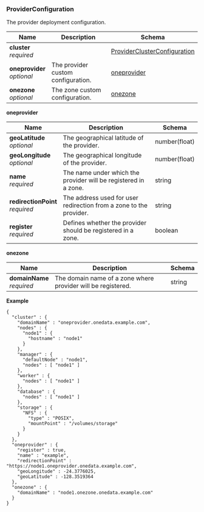 
<a name="providerconfiguration"></a>
### ProviderConfiguration
The provider deployment configuration.


|Name|Description|Schema|
|---|---|---|
|**cluster**  <br>*required*||[ProviderClusterConfiguration](ProviderClusterConfiguration.md#providerclusterconfiguration)|
|**oneprovider**  <br>*optional*|The provider custom configuration.|[oneprovider](#providerconfiguration-oneprovider)|
|**onezone**  <br>*optional*|The zone custom configuration.|[onezone](#providerconfiguration-onezone)|

<a name="providerconfiguration-oneprovider"></a>
**oneprovider**

|Name|Description|Schema|
|---|---|---|
|**geoLatitude**  <br>*optional*|The geographical latitude of the provider.|number(float)|
|**geoLongitude**  <br>*optional*|The geographical longitude of the provider.|number(float)|
|**name**  <br>*required*|The name under which the provider will be registered in a zone.|string|
|**redirectionPoint**  <br>*required*|The address used for user redirection from a zone to the provider.|string|
|**register**  <br>*required*|Defines whether the provider should be registered in a zone.|boolean|

<a name="providerconfiguration-onezone"></a>
**onezone**

|Name|Description|Schema|
|---|---|---|
|**domainName**  <br>*required*|The domain name of a zone where provider will be registered.|string|

**Example**
```
{
  "cluster" : {
    "domainName" : "oneprovider.onedata.example.com",
    "nodes" : {
      "node1" : {
        "hostname" : "node1"
      }
    },
    "manager" : {
      "defaultNode" : "node1",
      "nodes" : [ "node1" ]
    },
    "worker" : {
      "nodes" : [ "node1" ]
    },
    "database" : {
      "nodes" : [ "node1" ]
    },
    "storage" : {
      "NFS" : {
        "type" : "POSIX",
        "mountPoint" : "/volumes/storage"
      }
    }
  },
  "oneprovider" : {
    "register" : true,
    "name" : "example",
    "redirectionPoint" : "https://node1.oneprovider.onedata.example.com",
    "geoLongitude" : -24.3776025,
    "geoLatitude" : -128.3519364
  },
  "onezone" : {
    "domainName" : "node1.onezone.onedata.example.com"
  }
}
```



